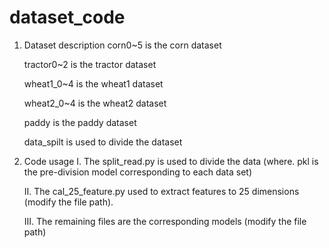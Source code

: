 # dataset_code

1. Dataset description
	corn0~5 is the corn dataset

	tractor0~2 is the tractor dataset

	wheat1_0~4 is the wheat1 dataset

	wheat2_0~4 is the wheat2 dataset

	paddy is the paddy dataset

	data_spilt is used to divide the dataset

2. Code usage
	Ⅰ. The split_read.py is used to divide the data (where. pkl is the pre-division model corresponding to each data set)

	Ⅱ. The cal_25_feature.py used to extract features to 25 dimensions (modify the file path).
	
	Ⅲ. The remaining files are the corresponding models (modify the file path)
